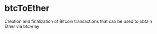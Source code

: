 # btcToEther
Creation and finalization of Bitcoin transactions that can be used to obtain Ether via btcrelay
